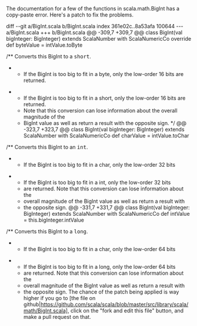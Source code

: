 The documentation for a few of the functions in scala.math.BigInt has a copy-paste error.  Here's a patch to fix the problems.


diff --git a/BigInt.scala b/BigInt.scala
index 361e02c..8a53afa 100644
--- a/BigInt.scala
+++ b/BigInt.scala
@@ -309,7 +309,7 @@ class BigInt(val bigInteger: BigInteger) extends ScalaNumber with ScalaNumericCo
   override def byteValue   = intValue.toByte

   /** Converts this BigInt to a <tt>short</tt>.
-   *  If the BigInt is too big to fit in a byte, only the low-order 16 bits are returned.
+   *  If the BigInt is too big to fit in a short, only the low-order 16 bits are returned.
    *  Note that this conversion can lose information about the overall magnitude of the
    *  BigInt value as well as return a result with the opposite sign.
    */
@@ -323,7 +323,7 @@ class BigInt(val bigInteger: BigInteger) extends ScalaNumber with ScalaNumericCo
   def charValue   = intValue.toChar

   /** Converts this BigInt to an <tt>int</tt>.
-   *  If the BigInt is too big to fit in a char, only the low-order 32 bits
+   *  If the BigInt is too big to fit in a int, only the low-order 32 bits
    *  are returned. Note that this conversion can lose information about the
    *  overall magnitude of the BigInt value as well as return a result with
    *  the opposite sign.
@@ -331,7 +331,7 @@ class BigInt(val bigInteger: BigInteger) extends ScalaNumber with ScalaNumericCo
   def intValue    = this.bigInteger.intValue

   /** Converts this BigInt to a <tt>long</tt>.
-   *  If the BigInt is too big to fit in a char, only the low-order 64 bits
+   *  If the BigInt is too big to fit in a long, only the low-order 64 bits
    *  are returned. Note that this conversion can lose information about the
    *  overall magnitude of the BigInt value as well as return a result with
    *  the opposite sign.
The chance of the patch being applied is way higher if you go to [the file on github|https://github.com/scala/scala/blob/master/src/library/scala/math/BigInt.scala], click on the "fork and edit this file" button, and make a pull request on that.
